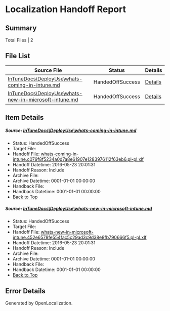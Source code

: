 # <a name='report-top'></a> Localization Handoff Report

## Summary
 Total Files | 2

## File List
 Source File | Status | Details 
 ----------- | ------ | ------- 
 [InTuneDocs\DeployUse\whats-coming-in-intune.md](https://github.com/Microsoft/IntuneDocs-pr/blob/d49c19fa171223884b6c0be336414bf952a90561/InTuneDocs/DeployUse/whats-coming-in-intune.md) | HandedOffSuccess | [Details](#bdb4059504fd10af7ec2e928df6d36d7ba842d74254)
 [InTuneDocs\DeployUse\whats-new-in-microsoft-intune.md](https://github.com/Microsoft/IntuneDocs-pr/blob/d49c19fa171223884b6c0be336414bf952a90561/InTuneDocs/DeployUse/whats-new-in-microsoft-intune.md) | HandedOffSuccess | [Details](#eea3899deb276ad7e8b51fc67d18f066751da6ad256)

## Item Details
##### <a name='bdb4059504fd10af7ec2e928df6d36d7ba842d74254'></a> Source: [InTuneDocs\DeployUse\whats-coming-in-intune.md](https://github.com/Microsoft/IntuneDocs-pr/blob/d49c19fa171223884b6c0be336414bf952a90561/InTuneDocs/DeployUse/whats-coming-in-intune.md)
* Status: HandedOffSuccess
* Target File: 
* Handoff File: [whats-coming-in-intune.c079f8f5234a0d7a8e61907e1283976112f63eb6.pl-pl.xlf](https://github.com/Microsoft/EM.handoff/blob/97770e51b0c0f6ef00b3fcd2766d83394b159073/ol-handoff/Microsoft/IntuneDocs-pr.pl-pl/master/whats-coming-in-intune.c079f8f5234a0d7a8e61907e1283976112f63eb6.pl-pl.xlf)
* Handoff Datetime: 2016-05-23 20:01:31
* Handoff Reason: Include
* Archive File: 
* Archive Datetime: 0001-01-01 00:00:00
* Handback File: 
* Handback Datetime: 0001-01-01 00:00:00
* [Back to Top](#report-top)

##### <a name='eea3899deb276ad7e8b51fc67d18f066751da6ad256'></a> Source: [InTuneDocs\DeployUse\whats-new-in-microsoft-intune.md](https://github.com/Microsoft/IntuneDocs-pr/blob/d49c19fa171223884b6c0be336414bf952a90561/InTuneDocs/DeployUse/whats-new-in-microsoft-intune.md)
* Status: HandedOffSuccess
* Target File: 
* Handoff File: [whats-new-in-microsoft-intune.452e6578fe554fac5c29ad3c9d38e8fb790666f5.pl-pl.xlf](https://github.com/Microsoft/EM.handoff/blob/97770e51b0c0f6ef00b3fcd2766d83394b159073/ol-handoff/Microsoft/IntuneDocs-pr.pl-pl/master/whats-new-in-microsoft-intune.452e6578fe554fac5c29ad3c9d38e8fb790666f5.pl-pl.xlf)
* Handoff Datetime: 2016-05-23 20:01:31
* Handoff Reason: Include
* Archive File: 
* Archive Datetime: 0001-01-01 00:00:00
* Handback File: 
* Handback Datetime: 0001-01-01 00:00:00
* [Back to Top](#report-top)


## Error Details

Generated by OpenLocalization.
